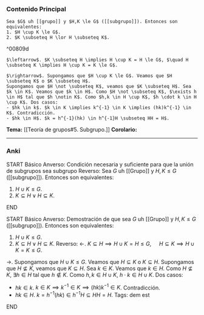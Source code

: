 ### Contenido Principal


```ad-theorem
Sea $G$ uh [[grupo]] y $H,K \le G$ ([[subgrupo]]). Entonces son equivalentes:
1. $H \cup K \le G$.
2. $K \subseteq H \lor H \subseteq K$.
```

^00809d

```ad-proof
$\leftarrow$. $K \subseteq H \implies H \cup K = H \le G$, $\quad H \subseteq K \implies H \cup K = K \le G$.

$\rightarrow$. Supongamos que $H \cup K \le G$. Veamos que $H \subseteq K$ o $K \subseteq H$.
Supongamos que $H \not \subseteq K$, veamos que $K \subseteq H$. Sea $k \in K$. Veamos que $k \in H$. Como $H \not \subseteq K$, $\exists h \in H$ tal que $h \notin K$. Como $h,k \in H \cup K$, $h \cdot k \in H \cup K$. Dos casos:
- $hk \in k$. $k \in K \implies k^{-1} \in K \implies (hk)k^{-1} \in K$. Contradicción.
- $hk \in H$. $k = h^{-1}(hk) \in h^{-1}H \subseteq HH = H$.
```

**Tema:** [[Teoría de grupos#5. Subgrupo.]]
**Corolario:**

---
### Anki

START
Básico
Anverso: Condición necesaria y suficiente para que la unión de subgrupos sea subgrupo
Reverso: Sea $G$ uh [[Grupo]] y $H,K \le G$ ([[subgrupo]]). Entonces son equivalentes:
1. $H \cup K \le G$.
2. $K \subseteq H \lor H \subseteq K$.
<!--ID: 1727339263735-->
END

START
Básico
Anverso: Demostración de que sea $G$ uh [[Grupo]] y $H,K \le G$ ([[subgrupo]]). Entonces son equivalentes:
1. $H \cup K \le G$.
2. $K \subseteq H \lor H \subseteq K$.
Reverso: $\leftarrow$. $K \subseteq H \implies H \cup K = H \le G$, $\quad H \subseteq K \implies H \cup K = K \le G$.

$\rightarrow$. Supongamos que $H \cup K \le G$. Veamos que $H \subseteq K$ o $K \subseteq H$.
Supongamos que $H \not \subseteq K$, veamos que $K \subseteq H$. Sea $k \in K$. Veamos que $k \in H$. Como $H \not \subseteq K$, $\exists h \in H$ tal que $h \notin K$. Como $h,k \in H \cup K$, $h \cdot k \in H \cup K$. Dos casos:
- $hk \in k$. $k \in K \implies k^{-1} \in K \implies (hk)k^{-1} \in K$. Contradicción.
- $hk \in H$. $k = h^{-1}(hk) \in h^{-1}H \subseteq HH = H$.
Tags: dem est
<!--ID: 1727339263738-->
END
